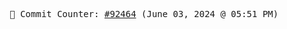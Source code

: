 <p align="center">
    <samp>
        📮 Commit Counter: <a href="https://github.com/Javascript-void0/Javascript-void0/commits/main">#92464</a> (June 03, 2024 @ 05:51 PM)
    </samp>
</p>